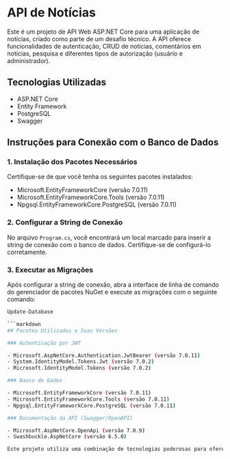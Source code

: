 # API de Notícias

Este é um projeto de API Web ASP.NET Core para uma aplicação de notícias, criado como parte de um desafio técnico. A API oferece funcionalidades de autenticação, CRUD de notícias, comentários em notícias, pesquisa e diferentes tipos de autorização (usuário e administrador).

## Tecnologias Utilizadas

- ASP.NET Core
- Entity Framework
- PostgreSQL
- Swagger

## Instruções para Conexão com o Banco de Dados

### 1. Instalação dos Pacotes Necessários

Certifique-se de que você tenha os seguintes pacotes instalados:

- Microsoft.EntityFrameworkCore (versão 7.0.11)
- Microsoft.EntityFrameworkCore.Tools (versão 7.0.11)
- Npgsql.EntityFrameworkCore.PostgreSQL (versão 7.0.11)

### 2. Configurar a String de Conexão

No arquivo `Program.cs`, você encontrará um local marcado para inserir a string de conexão com o banco de dados. Certifique-se de configurá-lo corretamente.

### 3. Executar as Migrações

Após configurar a string de conexão, abra a interface de linha de comando do gerenciador de pacotes NuGet e execute as migrações com o seguinte comando:

```bash
Update-Database

```markdown
## Pacotes Utilizados e Suas Versões

### Autenticação por JWT

- Microsoft.AspNetCore.Authentication.JwtBearer (versão 7.0.11)
- System.IdentityModel.Tokens.Jwt (versão 7.0.2)
- Microsoft.IdentityModel.Tokens (versão 7.0.2)

### Banco de Dados

- Microsoft.EntityFrameworkCore (versão 7.0.11)
- Microsoft.EntityFrameworkCore.Tools (versão 7.0.11)
- Npgsql.EntityFrameworkCore.PostgreSQL (versão 7.0.11)

### Documentação da API (Swagger/OpenAPI)

- Microsoft.AspNetCore.OpenApi (versão 7.0.9)
- Swashbuckle.AspNetCore (versão 6.5.0)

Este projeto utiliza uma combinação de tecnologias poderosas para oferecer funcionalidades avançadas de notícias. Sinta-se à vontade para explorar a API e contribuir para o seu desenvolvimento.
